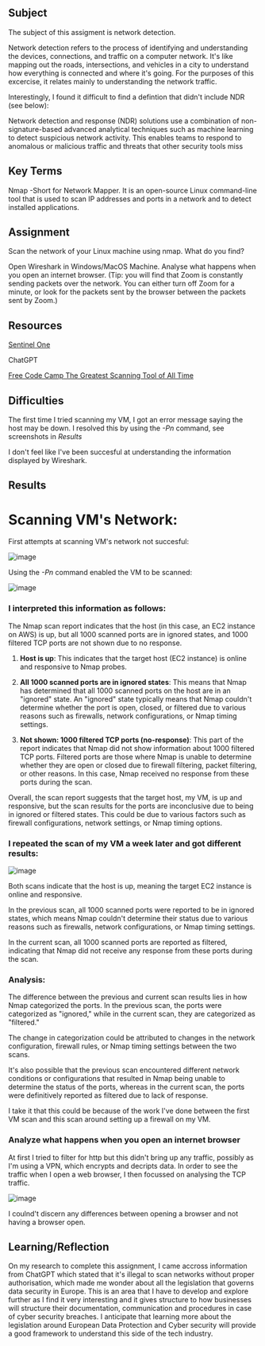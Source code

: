 ##  Subject

The subject of this assigment is network detection.  

Network detection refers to the process of identifying and understanding the devices, connections, and traffic on a computer network. It's like mapping out the roads, intersections, and vehicles in a city to understand how everything is connected and where it's going.  For the purposes of this excercise, it relates mainly to understanding the network traffic.

Interestingly, I found it difficult to find a defintion that didn't include NDR (see below):

Network detection and response (NDR) solutions use a combination of non-signature-based advanced analytical techniques such as machine learning to detect suspicious network activity. This enables teams to respond to anomalous or malicious traffic and threats that other security tools miss

##  Key Terms

Nmap -Short for Network Mapper. It is an open-source Linux command-line tool that is used to scan IP addresses and ports in a network and to detect installed applications.



##  Assignment

Scan the network of your Linux machine using nmap. What do you find?


Open Wireshark in Windows/MacOS Machine. Analyse what happens when you open an internet browser. (Tip: you will find that Zoom is constantly sending packets over the network. You can either turn off Zoom for a minute, or look for the packets sent by the browser between the packets sent by Zoom.)

##  Resources


[Sentinel One](https://www.sentinelone.com/cybersecurity-101/what-is-network-detection-and-response-ndr/)



ChatGPT

[Free Code Camp The Greatest Scanning Tool of All Time](https://www.freecodecamp.org/news/what-is-nmap-and-how-to-use-it-a-tutorial-for-the-greatest-scanning-tool-of-all-time/)



##  Difficulties

The first time I tried scanning my VM, I got an error message saying the host may be down.  I resolved this by using the *-Pn* command, see screenshots in *Results*

I don't feel like I've been succesful at understanding the information displayed by Wireshark.

##  Results

# Scanning VM's Network:

First attempts at scanning VM's network not succesful:

![image](https://github.com/techgrounds/cloud-assignments-E28MS/assets/151161141/0c89f5e7-beaf-4b9b-8fd8-865dcb1126a7)

Using the *-Pn* command enabled the VM to be scanned:

![image](https://github.com/techgrounds/cloud-assignments-E28MS/assets/151161141/16fa4bbd-3018-464c-b249-d6dc61e95c85)

### I interpreted this information as follows:

The Nmap scan report indicates that the host (in this case, an EC2 instance on AWS) is up, but all 1000 scanned ports are in ignored states, and 1000 filtered TCP ports are not shown due to no response.


1. **Host is up**: This indicates that the target host (EC2 instance) is online and responsive to Nmap probes.

2. **All 1000 scanned ports are in ignored states**: This means that Nmap has determined that all 1000 scanned ports on the host are in an "ignored" state. An "ignored" state typically means that Nmap couldn't determine whether the port is open, closed, or filtered due to various reasons such as firewalls, network configurations, or Nmap timing settings.

3. **Not shown: 1000 filtered TCP ports (no-response)**: This part of the report indicates that Nmap did not show information about 1000 filtered TCP ports. Filtered ports are those where Nmap is unable to determine whether they are open or closed due to firewall filtering, packet filtering, or other reasons. In this case, Nmap received no response from these ports during the scan.

Overall, the scan report suggests that the target host, my VM,  is up and responsive, but the scan results for the ports are inconclusive due to being in ignored or filtered states. This could be due to various factors such as firewall configurations, network settings, or Nmap timing options.

### I repeated the scan of my VM a week later and got different results:

![image](https://github.com/techgrounds/cloud-assignments-E28MS/assets/151161141/0ab9b627-239f-4950-a80f-d9caa240d8e4)

Both scans indicate that the host is up, meaning the target EC2 instance is online and responsive.


In the previous scan, all 1000 scanned ports were reported to be in ignored states, which means Nmap couldn't determine their status due to various reasons such as firewalls, network configurations, or Nmap timing settings.


In the current scan, all 1000 scanned ports are reported as filtered, indicating that Nmap did not receive any response from these ports during the scan.

### Analysis:

The difference between the previous and current scan results lies in how Nmap categorized the ports. In the previous scan, the ports were categorized as "ignored," while in the current scan, they are categorized as "filtered."

The change in categorization could be attributed to changes in the network configuration, firewall rules, or Nmap timing settings between the two scans.

It's also possible that the previous scan encountered different network conditions or configurations that resulted in Nmap being unable to determine the status of the ports, whereas in the current scan, the ports were definitively reported as filtered due to lack of response.

I take it that this could be because of the work I've done between the first VM scan and this scan around setting up a firewall on my VM.


### Analyze what happens when you open an internet browser

At first I tried to filter for http but this didn't bring up any traffic, possibly as I'm using a VPN, which encrypts and decripts data.  In order to see the traffic when I open a web browser, I then focussed on analysing the TCP traffic.

![image](https://github.com/techgrounds/cloud-assignments-E28MS/assets/151161141/6fb6ec73-c9e8-4975-8112-4869570db932)

I coulnd't discern any differences between opening a browser and not having a browser open.




##  Learning/Reflection
On my research to complete this assignment, I came accross information from ChatGPT which stated that it's illegal to scan networks without proper authorisation, which made me wonder about all the legislation that governs data security in Europe.  This is an area that I have to develop and explore further as I find it very interesting and it gives structure to how businesses will structure their documentation, communication and procedures in case of cyber security breaches.  I anticipate that learning more about the legislation around European Data Protection and Cyber security will provide a good framework to understand this side of the tech industry.


